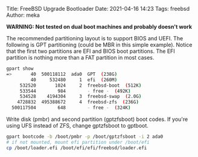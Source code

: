 Title: FreeBSD Upgrade Bootloader
Date: 2021-04-16 14:23
Tags: freebsd
Author: meka


**WARNING: Not tested on dual boot machines and probably doesn't work**

The recommended partitioning layout is to support BIOS and UEFI. The following
is GPT partitioning (could be MBR in this simple example). Notice that the 
first two partitions are EFI and BIOS boot partitions. The EFI partition is 
nothing more than a FAT partition in most cases.

```sh
gpart show
=>       40  500118112  ada0  GPT  (238G)
         40     532480     1  efi  (260M)
     532520       1024     2  freebsd-boot  (512K)
     533544        984        - free -  (492K)
     534528    4194304     3  freebsd-swap  (2.0G)
    4728832  495388672     4  freebsd-zfs  (236G)
  500117504        648        - free -  (324K)
```


Write disk (pmbr) and second partition (gptzfsboot) boot codes. If you're using 
UFS instead of ZFS, change gptzfsboot to gptboot.

```sh
gpart bootcode -b /boot/pmbr -p /boot/gptzfsboot -i 2 ada0
# if not mounted, mount efi partition under /boot/efi
cp /boot/loader.efi /boot/efi/efi/freebsd/loader.efi
```
